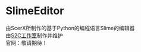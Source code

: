 # SlimeEditor
由ScerX所制作的基于Python的编程语言Slime的编辑器  
由[S2C工作室](https://github.com/S2C-Studio)制作并维护  
官网：敬请期待！
